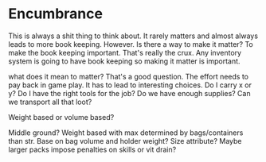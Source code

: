 # Encumbrance

This is always a shit thing to think about. It rarely matters and almost always leads to more book keeping. However. Is there a way to make it matter? To make the book keeping important. That's really the crux. Any inventory system is going to have book keeping so making it matter is important.

what does it mean to matter? That's a good question. The effort needs to pay back in game play. It has to lead to interesting choices. 
    Do I carry x or y? Do I have the right tools for the job? Do we have enough supplies? Can we transport all that loot?

Weight based or volume based?

Middle ground? Weight based with max determined by bags/containers than str. Base on bag volume and holder weight? Size attribute? Maybe larger packs impose penalties on skills or vit drain?